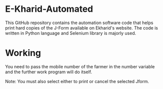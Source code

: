 # E-Kharid-Automated
This GitHub repository contains the automation software code that helps print hard copies of the J-Form available on Ekharid's website. The code is written in Python language and Selenium library is majorly used.

# Working
You need to pass the mobile number of the farmer in the number variable and the further work program will do itself.

Note: You must also select either to print or cancel the selected Jform.
